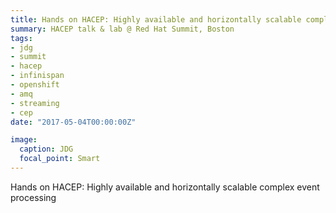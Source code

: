 ```yaml
---
title: Hands on HACEP: Highly available and horizontally scalable complex event processing
summary: HACEP talk & lab @ Red Hat Summit, Boston
tags:
- jdg
- summit
- hacep
- infinispan
- openshift
- amq
- streaming
- cep
date: "2017-05-04T00:00:00Z"

image:
  caption: JDG
  focal_point: Smart
---
```


Hands on HACEP: Highly available and horizontally scalable complex event processing
